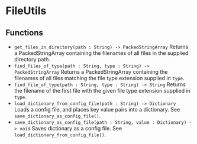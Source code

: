 # FileUtils

## Functions
* `get_files_in_directory(path : String) -> PackedStringArray` Returns a PackedStringArray containing the filenames of all files in the supplied directory path.
* `find_files_of_type(path : String, type : String) -> PackedStringArray` Returns a PackedStringArray containing the filenames of all files matching the file type extension supplied in `type`.
* `find_file_of_type(path : String, type : String) -> String` Returns the filename of the first file with the given file type extension supplied in `type`.
* `load_dictionary_from_config_file(path : String) -> Dictionary` Loads a config file, and places key value pairs into a dictionary. See `save_dictionary_as_config_file()`.
* `save_dictionary_as_config_file(path : String, value : Dictionary) -> void` Saves dictionary as a config file. See `load_dictionary_from_config_file()`.
